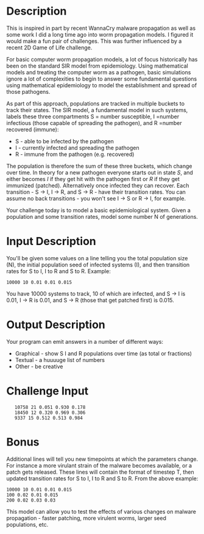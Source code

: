 # Description

This is inspired in part by recent WannaCry malware propagation as well as some work I did a long time ago into worm propagation models. I figured it would make a fun pair of challenges. This was further influenced by a recent 2D Game of Life challenge. 

For basic computer worm propagation models, a lot of focus historically has been on the standard SIR model from epidemiology. Using mathematical models and treating the computer worm as a pathogen, basic simulations ignore a lot of complexities to begin to answer some fundamental questions using mathematical epidemiology to model the establishment and spread of those pathogens. 

As part of this approach, populations are tracked in multiple buckets to track their states. The SIR model, a fundamental model in such systems, labels these three compartments S = number susceptible, I =number infectious (those capable of spreading the pathogen), and R =number recovered (immune):

- S - able to be infected by the pathogen
- I - currently infected and spreading the pathogen
- R - immune from the pathogen (e.g. recovered)

The population is therefore the sum of these three buckets, which change over time. In theory for a new pathogen everyone starts out in state *S*, and either becomes *I* if they get hit with the pathogen first or *R* if they get immunized (patched). Alternatively once infected they can recover. Each transition - S -> I, I -> R, and S -> R - have their transition rates. You can assume no back transitions - you won't see I -> S or R -> I, for example. 

Your challenge today is to model a basic epidemiological system. Given a population and some transition rates, model some number N of generations. 

# Input Description

You'll be given some values on a line telling you the total population size (N), the initial population seed of infected systems (I), and then transition rates for S to I, I to R and S to R. Example:

	10000 10 0.01 0.01 0.015

You have 10000 systems to track, 10 of which are infected, and S -> I is 0.01, I -> R is 0.01, and S -> R (those that get patched first) is 0.015. 

# Output Description

Your program can emit answers in a number of different ways:

- Graphical - show S I and R populations over time (as total or fractions)
- Textual - a huuuuge list of numbers
- Other - be creative

# Challenge Input

	   10758 21 0.051 0.930 0.178
	   18450 12 0.320 0.969 0.306
	   9337 15 0.512 0.513 0.984

# Bonus

Additional lines will tell you new timepoints at which the parameters change. For instance a more virulant strain of the malware becomes available, or a patch gets released. These lines will contain the format of timestep T, then updated transition rates for S to I, I to R and S to R. From the above example:

	10000 10 0.01 0.01 0.015
	100 0.02 0.01 0.015
	200 0.02 0.03 0.03

This model can allow you to test the effects of various changes on malware propagation - faster patching, more virulent worms, larger seed populations, etc. 